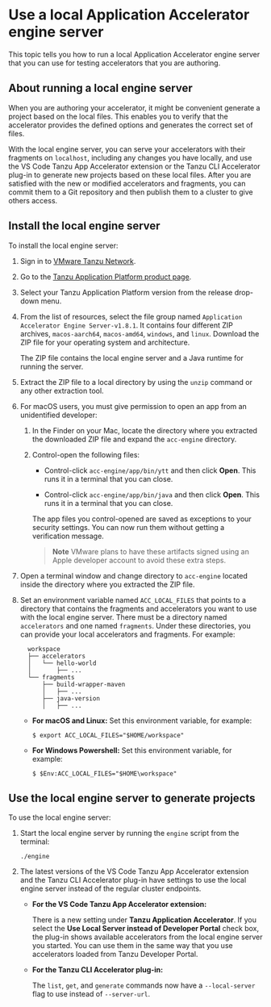# Use a local Application Accelerator engine server

This topic tells you how to run a local Application Accelerator engine server that you can use for
testing accelerators that you are authoring.

## <a id="overview"></a> About running a local engine server

When you are authoring your accelerator, it might be convenient generate a project based on the local
files. This enables you to verify that the accelerator provides the defined options and generates
the correct set of files.

With the local engine server, you can serve your accelerators with their fragments on `localhost`,
including any changes you have locally, and use the VS Code Tanzu App Accelerator extension or the
Tanzu CLI Accelerator plug-in to generate new projects based on these local files.
After you are satisfied with the new or modified accelerators and fragments, you can commit them to
a Git repository and then publish them to a cluster to give others access.

## <a id="install-local-engine-server"></a>Install the local engine server

To install the local engine server:

1. Sign in to [VMware Tanzu Network](https://network.tanzu.vmware.com/).

1. Go to the [Tanzu Application Platform product page](https://network.tanzu.vmware.com/products/tanzu-application-platform).

1. Select your Tanzu Application Platform version from the release drop-down menu.

1. From the list of resources, select the file group named `Application Accelerator Engine Server-v1.8.1`.
   It contains four different ZIP archives,
  `macos-aarch64`, `macos-amd64`, `windows`, and `linux`. Download the ZIP file for your operating
  system and architecture.

    The ZIP file contains the local engine server and a Java runtime for
    running the server.

1. Extract the ZIP file to a local directory by using the `unzip` command or any other extraction tool.

1. For macOS users, you must give permission to open an app from an unidentified developer:

    1. In the Finder on your Mac, locate the directory where you extracted the downloaded ZIP file
       and expand the `acc-engine` directory.

    1. Control-open the following files:

        - Control-click `acc-engine/app/bin/ytt` and then click **Open**. This runs it in a terminal
        that you can close.

        - Control-click `acc-engine/app/bin/java` and then click **Open**. This runs it in a terminal
        that you can close.

        The app files you control-opened are saved as exceptions to your security settings.
        You can now run them without getting a verification message.

        > **Note** VMware plans to have these artifacts signed using an Apple developer account
        > to avoid these extra steps.

1. Open a terminal window and change directory to `acc-engine` located inside the directory where
   you extracted the ZIP file.

1. Set an environment variable named `ACC_LOCAL_FILES` that points to a directory that contains the
   fragments and accelerators you want to use with the local engine server.
   There must be a directory named `accelerators` and one named `fragments`.
   Under these directories, you can provide your local accelerators and fragments. For example:

    ```console
      workspace
      ├── accelerators
      │   └── hello-world
      │       ├── ...
      └── fragments
          ├── build-wrapper-maven
          │   ├── ...
          ├── java-version
          │   ├── ...
    ```

    - **For macOS and Linux:** Set this environment variable, for example:

        ```console
        $ export ACC_LOCAL_FILES="$HOME/workspace"
        ```

    - **For Windows Powershell:** Set this environment variable, for example:

        ```console
        $ $Env:ACC_LOCAL_FILES="$HOME\workspace"
        ```

## <a id="use-local-engine-server"></a>Use the local engine server to generate projects

To use the local engine server:

1. Start the local engine server by running the `engine` script from the terminal:

    ```console
    ./engine
    ```

1. The latest versions of the VS Code Tanzu App Accelerator extension and the Tanzu CLI Accelerator
   plug-in have settings to use the local engine server instead of the regular cluster endpoints.

    - **For the VS Code Tanzu App Accelerator extension:**

      There is a new setting under **Tanzu Application Accelerator**. If you select the
      **Use Local Server instead of Developer Portal** check box, the plug-in shows available
      accelerators from the local engine server you started.
      You can use them in the same way that you use accelerators loaded from Tanzu Developer Portal.

    - **For the Tanzu CLI Accelerator plug-in:**

      The `list`, `get`, and `generate` commands now have a `--local-server` flag to use instead of
      `--server-url`.
